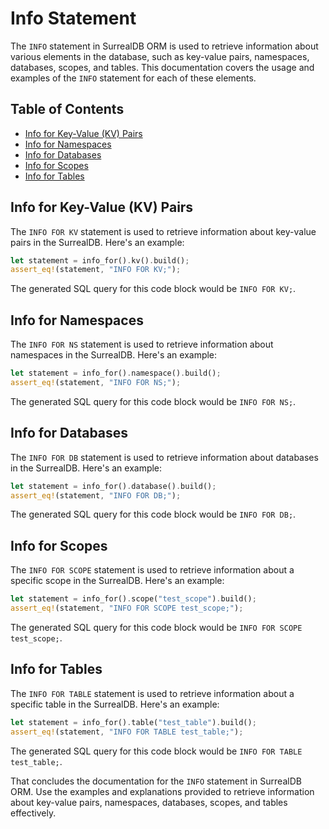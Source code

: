 # Info Statement

The `INFO` statement in SurrealDB ORM is used to retrieve information about various elements in the database,
such as key-value pairs, namespaces, databases, scopes, and tables. This documentation covers
the usage and examples of the `INFO` statement for each of these elements.

## Table of Contents

- [Info for Key-Value (KV) Pairs](#info-for-key-value-kv-pairs)
- [Info for Namespaces](#info-for-namespaces)
- [Info for Databases](#info-for-databases)
- [Info for Scopes](#info-for-scopes)
- [Info for Tables](#info-for-tables)

## Info for Key-Value (KV) Pairs

The `INFO FOR KV` statement is used to retrieve information about key-value pairs in the SurrealDB. Here's an example:

```rust
let statement = info_for().kv().build();
assert_eq!(statement, "INFO FOR KV;");
```

The generated SQL query for this code block would be `INFO FOR KV;`.

## Info for Namespaces

The `INFO FOR NS` statement is used to retrieve information about namespaces in the SurrealDB. Here's an example:

```rust
let statement = info_for().namespace().build();
assert_eq!(statement, "INFO FOR NS;");
```

The generated SQL query for this code block would be `INFO FOR NS;`.

## Info for Databases

The `INFO FOR DB` statement is used to retrieve information about databases in the SurrealDB. Here's an example:

```rust
let statement = info_for().database().build();
assert_eq!(statement, "INFO FOR DB;");
```

The generated SQL query for this code block would be `INFO FOR DB;`.

## Info for Scopes

The `INFO FOR SCOPE` statement is used to retrieve information about a specific scope in the SurrealDB. Here's an example:

```rust
let statement = info_for().scope("test_scope").build();
assert_eq!(statement, "INFO FOR SCOPE test_scope;");
```

The generated SQL query for this code block would be `INFO FOR SCOPE test_scope;`.

## Info for Tables

The `INFO FOR TABLE` statement is used to retrieve information about a specific table in the SurrealDB. Here's an example:

```rust
let statement = info_for().table("test_table").build();
assert_eq!(statement, "INFO FOR TABLE test_table;");
```

The generated SQL query for this code block would be `INFO FOR TABLE test_table;`.

That concludes the documentation for the `INFO` statement in SurrealDB ORM. Use the examples and
explanations provided to retrieve information about key-value pairs, namespaces, databases, scopes, and tables effectively.
